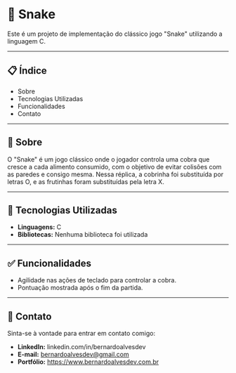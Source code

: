 # 🐍 Snake

Este é um projeto de implementação do clássico jogo "Snake" utilizando a linguagem C.

---

## 📋 Índice

- Sobre
- Tecnologias Utilizadas
- Funcionalidades
- Contato

---

## 🧐 Sobre

O "Snake" é um jogo clássico onde o jogador controla uma cobra que cresce a cada alimento consumido, com o objetivo de evitar colisões com as paredes e consigo mesma. Nessa réplica, a cobrinha foi substituída por letras O, e as frutinhas foram substituídas pela letra X.

---

## 🚀 Tecnologias Utilizadas

- **Linguagens:** C
- **Bibliotecas:** Nenhuma biblioteca foi utilizada

---

## ✅ Funcionalidades

- Agilidade nas ações de teclado para controlar a cobra.
- Pontuação mostrada após o fim da partida.

---

## 👤 Contato
Sinta-se à vontade para entrar em contato comigo:

- **LinkedIn:** linkedin.com/in/bernardoalvesdev
- **E-mail:** bernardoalvesdev@gmail.com
- **Portfólio:** https://www.bernardoalvesdev.com.br
